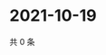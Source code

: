 # 2021-10-19

共 0 条

<!-- BEGIN WEIBO -->
<!-- 最后更新时间 Tue Oct 19 2021 12:18:32 GMT+0800 (China Standard Time) -->

<!-- END WEIBO -->
